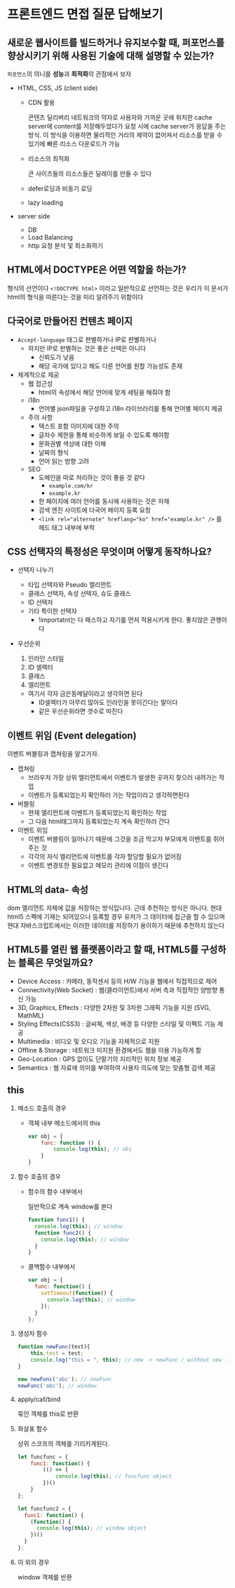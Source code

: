 # 프론트엔드 면접 질문 답해보기

## 새로운 웹사이트를 빌드하거나 유지보수할 때, 퍼포먼스를 향상시키기 위해 사용된 기술에 대해 설명할 수 있는가?

`퍼포먼스`의 의니를 **성능**과 **최적화**의 관점에서 보자

- HTML, CSS, JS (client side)

  - CDN 활용

    콘텐츠 딜리버리 네트워크의 약자로 사용자와 가까운 곳에 위치한 cache server에 content를 저장해두었다가 요청 시에 cache server가 응답을 주는 방식. 이 방식을 이용하면 물리적인 거리의 제약이 없어져서 리소스를 받을 수 있기에 빠른 리소스 다운로드가 가능

  - 리소스의 최적화

    큰 사이즈들의 리소스들은 딜레이를 만들 수 있다

  - defer로딩과 비동기 로딩

  - lazy loading

- server side

  - DB
  - Load Balancing
  - http 요청 분석 및 최소화하기

## HTML에서 DOCTYPE은 어떤 역할을 하는가?

형식의 선언이다 `<!DOCTYPE html>` 이라고 일반적으로 선언하는 것은 우리가 이 문서가 html의 형식을 따른다는 것을 미리 알려주기 위함이다

## 다국어로 만들어진 컨텐츠 페이지

- `Accept-language` 태그로 판별하거나 IP로 판별하거나
  - 하지만 IP로 판별하는 것은 좋은 선택은 아니다
    - 신뢰도가 낮음
    - 해당 국가에 있다고 해도 다른 언어를 원할 가능성도 존재
- 체계적으로 제공
  - 웹 접근성
    - html의 속성에서 해당 언어에 맞게 세팅을 해줘야 함
  - i18n
    - 언어별 json파일을 구성하고 i18n 라이브러리를 통해 언어별 페이지 제공
  - 주의 사항
    - 텍스트 포함 이미지에 대한 주의
    - 글자수 제한을 통해 비슷하게 보일 수 있도록 해야함
    - 문화권별 색상에 대한 이해
    - 날짜의 형식
    - 언어 읽는 방향 고려
  - SEO
    - 도메인을 따로 처리하는 것이 좋을 것 같다
      - `example.com/kr`
      - `example.kr`
    - 한 페이지에 여러 언어를 동시에 사용하는 것은 자제
    - 검색 엔진 사이트에 다국어 페이지 등록 요청
    - `<link rel="alternate" hreflang="ko" href="example.kr" />` 를 헤드 태그 내부에 부착

## CSS 선택자의 특정성은 무엇이며 어떻게 동작하나요?

- 선택자 나누기

  - 타입 선택자와 Pseudo 엘리먼트
  - 클래스 선택자, 속성 선택자, 슈도 클래스
  - ID 선택자
  - 기타 특이한 선택자
    - !importatnt는 다 패스하고 자기를 먼저 적용시키게 한다. 좋지않은 관행이다

- 우선순위

  1. 인라인 스타일
  2. ID 셀렉터
  3. 클래스
  4. 엘리먼트

  - 여기서 각자 금은동메달이라고 생각하면 된다
    - ID셀렉터가 아무리 많아도 인라인을 못이긴다는 말이다
    - 같은 우선순위라면 갯수로 따진다

## 이벤트 위임 (Event delegation)

이벤트 버블링과 캡쳐링을 알고가자.

- 캡쳐링
  - 브라우저 가장 상위 엘리먼트에서 이벤트가 발생한 곳까지 찾으러 내려가는 작업
  - 이벤트가 등록되었는지 확인하러 가는 작업이라고 생각하면된다
- 버블링
  - 현재 앨리먼트에 이벤트가 등록되었는지 확인하는 작업
  - 그 다음 html태그까지 등록되었는지 계속 확인하러 간다
- 이벤트 위임
  - 이벤트 버블링이 일어나기 때문에 그것을 조금 막고자 부모에게 이벤트를 쥐어주는 것
  - 각각의 자식 엘리먼트에 이벤트를 각자 할당할 필요가 없어짐
  - 이벤트 변경또한 필요없고 메모리 관리에 이점이 생긴다

## HTML의 data- 속성

dom 엘리먼트 자체에 값을 저장하는 방식입니다. 근데 추천하는 방식은 아니다. 현대 html5 스펙에 기재는 되어있으나 등록할 경우 유저가 그 데이터에 접근을 할 수 있으며 현대 자바스크립트에서는 이러한 데이터를 저장하기 용이하기 때문에 추천하지 않는다

## HTML5를 열린 웹 플랫폼이라고 할 때, HTML5를 구성하는 블록은 무엇일까요?

- Device Access : 카메라, 동작센서 등의 H/W 기능을 웹에서 직접적으로 제어
- Connectivity(Web Socket) : 웹(클라이언트)에서 서버 측과 직접적인 양방향 통신 가능
- 3D, Graphics, Effects : 다양한 2차원 및 3차원 그래픽 기능을 지원 (SVG, MathML)
- Styling Effects(CSS3) : 글씨체, 색상, 배경 등 다양한 스타일 및 이펙트 기능 제공
- Multimedia : 비디오 및 오디오 기능을 자체적으로 지원
- Offline & Storage : 네트워크 미지원 환경에서도 웹을 이용 가능하게 함
- Geo-Location : GPS 없이도 단말기의 지리적인 위치 정보 제공
- Semantics : 웹 자료에 의미를 부여하여 사용자 의도에 맞는 맞춤형 검색 제공

## this

1. 메소드 호출의 경우

   - 객체 내부 메소드에서의 this

     ```javascript
     var obj = {
         func: function () {
             console.log(this); // obj
         }
     }
     ```

2. 함수 호출의 경우

   - 함수의 함수 내부에서

     일반적으로 계속 window를 본다

     ```javascript
     function func1() {
       console.log(this); // window
       function func2() {
         console.log(this); // window
       }
     }
     ```

   - 콜백함수 내부에서

     ```javascript
     var obj = {
       func: function() {
         setTimeout(function() {
           console.log(this); // window
         });
       }
     };
     ```

3. 생성자 함수

   ```javascript
   function newFunc(test){
       this.test = test;
       console.log("this = ", this); // new -> newFunc / without new -> window
   }
   
   new newFunc('abc'); // newFunc
   newFunc('abc'); // window
   ```

4. apply/call/bind

   묶인 객체를 this로 반환

5. 화살표 함수

   상위 스코프의 객체를 기리키게된다.

   ```javascript
   let funcfunc = {
       func1: function() {
           (() => {
               console.log(this); // funcfunc object
           })()
       }
   };
   
   let funcfunc2 = {
     func1: function() {
       (function() {
         console.log(this); // window object
       })()
     }
   };
   ```

6. 이 외의 경우

   window 객체를 반환

